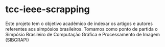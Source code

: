 # tcc-ieee-scrapping
Este projeto tem o objetivo acadêmico de indexar os artigos e autores referentes aos simpósios brasileiros. Tomamos como ponto de partida o Simpósio Brasileiro de Computação Gráfica e Processamento de Imagem (SIBGRAPI)

